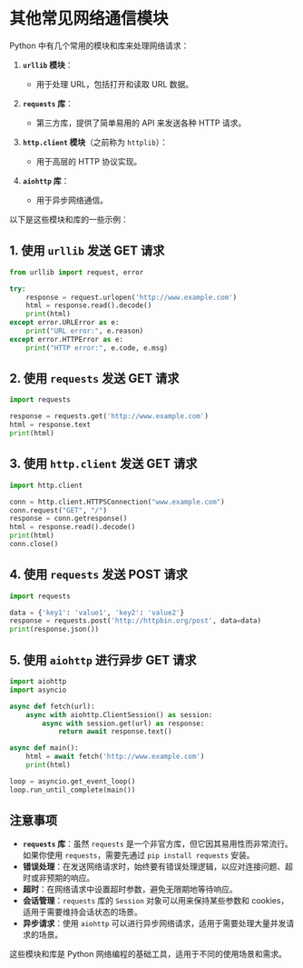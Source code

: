# 其他常见网络通信模块

Python 中有几个常用的模块和库来处理网络请求：

1. **`urllib` 模块**：
   - 用于处理 URL，包括打开和读取 URL 数据。

2. **`requests` 库**：
   - 第三方库，提供了简单易用的 API 来发送各种 HTTP 请求。

3. **`http.client` 模块**（之前称为 `httplib`）：
   - 用于高层的 HTTP 协议实现。

4. **`aiohttp` 库**：
   - 用于异步网络通信。

以下是这些模块和库的一些示例：

## 1. 使用 `urllib` 发送 GET 请求

```python
from urllib import request, error

try:
    response = request.urlopen('http://www.example.com')
    html = response.read().decode()
    print(html)
except error.URLError as e:
    print("URL error:", e.reason)
except error.HTTPError as e:
    print("HTTP error:", e.code, e.msg)
```

## 2. 使用 `requests` 发送 GET 请求

```python
import requests

response = requests.get('http://www.example.com')
html = response.text
print(html)
```

## 3. 使用 `http.client` 发送 GET 请求

```python
import http.client

conn = http.client.HTTPSConnection("www.example.com")
conn.request("GET", "/")
response = conn.getresponse()
html = response.read().decode()
print(html)
conn.close()
```

## 4. 使用 `requests` 发送 POST 请求

```python
import requests

data = {'key1': 'value1', 'key2': 'value2'}
response = requests.post('http://httpbin.org/post', data=data)
print(response.json())
```

## 5. 使用 `aiohttp` 进行异步 GET 请求

```python
import aiohttp
import asyncio

async def fetch(url):
    async with aiohttp.ClientSession() as session:
        async with session.get(url) as response:
            return await response.text()

async def main():
    html = await fetch('http://www.example.com')
    print(html)

loop = asyncio.get_event_loop()
loop.run_until_complete(main())
```

## 注意事项

- **`requests` 库**：虽然 `requests` 是一个非官方库，但它因其易用性而非常流行。如果你使用 `requests`，需要先通过 `pip install requests` 安装。
- **错误处理**：在发送网络请求时，始终要有错误处理逻辑，以应对连接问题、超时或非预期的响应。
- **超时**：在网络请求中设置超时参数，避免无限期地等待响应。
- **会话管理**：`requests` 库的 `Session` 对象可以用来保持某些参数和 cookies，适用于需要维持会话状态的场景。
- **异步请求**：使用 `aiohttp` 可以进行异步网络请求，适用于需要处理大量并发请求的场景。

这些模块和库是 Python 网络编程的基础工具，适用于不同的使用场景和需求。
